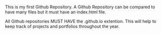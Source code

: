 This is my first Github Repository. A Github Repository can be compared to have many files but it must have an index.html file.

All Github repositories MUST HAVE the .github.io extention. This will help to keep track of projects and portfolios throughout the year.
